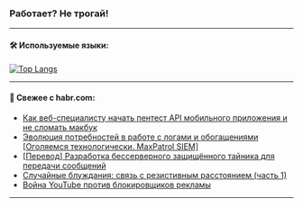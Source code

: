 ### Работает? Не трогай!

---
<!--
#### 🛠️ Technical stack:

![Java](https://img.shields.io/badge/Java-informational?logo=Oracle&style=flat&logoColor=white&color=FF4500)
![Kotlin](https://img.shields.io/badge/Kotlin-informational?logo=Kotlin&style=flat&logoColor=white&color=774D97)
![TS](https://img.shields.io/badge/TypeScript-informational?logo=typeScript&style=flat&logoColor=black&color=017acc)
![Python](https://img.shields.io/badge/Python-informational?logo=Python&style=flat&logoColor=black&color=ffdd54) <br>
![Spring](https://img.shields.io/badge/Spring-informational?logo=Spring&style=flat&logoColor=white&color=6DB33F) 
![SpringBoot](https://img.shields.io/badge/SpringBoot-informational?logo=SpringBoot&style=flat&logoColor=white&color=6DB33F)
![Nest](https://img.shields.io/badge/NestJS-informational?logo=NestJS&style=flat&logoColor=white&color=E0234E) 
![NodeJS](https://img.shields.io/badge/NodeJS-informational?logo=node.js&style=flat&logoColor=white&color=70A760)<br>
![PostgreSQL](https://img.shields.io/badge/PostgreSQL-informational?logo=PostgreSQL&style=flat&logoColor=white&color=DAA520)
![MongoDB](https://img.shields.io/badge/MongoDB-informational?logo=MongoDB&style=flat&logoColor=white&color=870000)
![Apache](https://img.shields.io/badge/Apache-informational?logo=apache&style=flat&logoColor=white&color=f74e28)

___ 
-->

#### 🛠️ Используемые языки:

[![Top Langs](https://github-readme-stats-u2qms2cxw-advtsettinggmailcoms-projects.vercel.app/api/top-langs/?username=zloylis&langs_count=10&hide_title=true&title_color=e6edf3&size_weight=0.5&count_weight=0.5&layout=compact&hide_progress=true&hide_border=true&theme=dracula)](https://github.com/zloylis)

<!---


####  :octocat:&nbsp;&nbsp; Статистика:

![GitHub stats](https://github-readme-stats-u2qms2cxw-advtsettinggmailcoms-projects.vercel.app/api?username=zloylis&show_icons=true&hide_border=true&theme=dracula&title_color=e6edf3&include_all_commits=true&count_private=true&hide_rank=false&hide_title=true&rank_icon=github)
-->
---

#### 💬 Свежее с habr.com:

<!-- BLOG-POST-LIST:START -->
- [Как веб-специалисту начать пентест API мобильного приложения и не сломать макбук](https://habr.com/ru/articles/830492/?utm_source=habrahabr&utm_medium=rss&utm_campaign=830492)
- [Эволюция потребностей в работе с логами и обогащениями [Оголяемся технологически. MaxPatrol SIEM]](https://habr.com/ru/companies/pt/articles/829956/?utm_source=habrahabr&utm_medium=rss&utm_campaign=829956)
- [[Перевод] Разработка бессерверного защищённого тайника для передачи сообщений](https://habr.com/ru/companies/wunderfund/articles/830452/?utm_source=habrahabr&utm_medium=rss&utm_campaign=830452)
- [Случайные блуждания: связь с резистивным расстоянием &lpar;часть 1&rpar;](https://habr.com/ru/articles/830458/?utm_source=habrahabr&utm_medium=rss&utm_campaign=830458)
- [Война YouTube против блокировщиков рекламы](https://habr.com/ru/companies/ruvds/articles/829192/?utm_source=habrahabr&utm_medium=rss&utm_campaign=829192)
<!-- BLOG-POST-LIST:END -->

---
